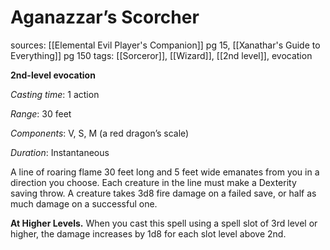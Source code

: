 # Aganazzar’s Scorcher
sources:  [[Elemental Evil Player's Companion]] pg 15, [[Xanathar's Guide to Everything]] pg 150
tags: [[Sorceror]], [[Wizard]], [[2nd level]], evocation

**2nd-level evocation**

*Casting time*: 1 action

*Range*: 30 feet

*Components*: V, S, M (a red dragon’s scale)

*Duration*: Instantaneous

A line of roaring flame 30 feet long and 5 feet wide emanates from you in a direction you choose. Each creature in the line must make a Dexterity saving throw. A creature takes 3d8 fire damage on a failed save, or half as much damage on a successful one.

**At Higher Levels.** When you cast this spell using a spell slot of 3rd level or higher, the damage increases by 1d8 for each slot level above 2nd.

